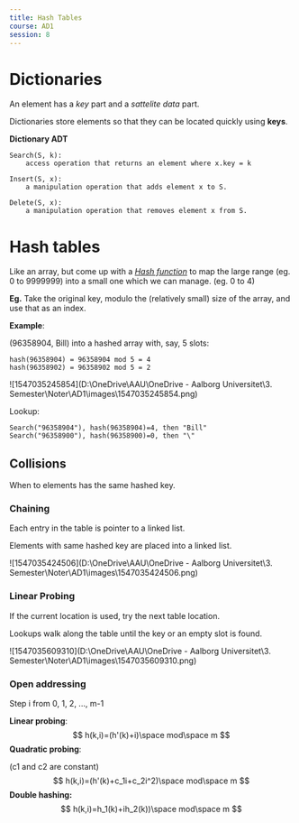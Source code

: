 ```yaml
---
title: Hash Tables
course: AD1
session: 8
---
```


# Dictionaries

An element has a *key* part and a *sattelite data* part.

Dictionaries store elements so that they can be located quickly using **keys**.

**Dictionary ADT**

```pseudocode
Search(S, k):
	access operation that returns an element where x.key = k

Insert(S, x):
	a manipulation operation that adds element x to S.

Delete(S, x):
	a manipulation operation that removes element x from S.	
```



# Hash tables

Like an array, but come up with a *<u>Hash function</u>* to map the large range (eg. 0 to 9999999) into a small one which we can manage. (eg. 0 to 4)

**Eg.** Take the original key, modulo the (relatively small) size of the array, and use that as an index.



**Example**:

(96358904, Bill) into a hashed array with, say, 5 slots:

```pseudocode
hash(96358904) = 96358904 mod 5 = 4
hash(96358902) = 96358902 mod 5 = 2
```

![1547035245854](D:\OneDrive\AAU\OneDrive - Aalborg Universitet\3. Semester\Noter\AD1\images\1547035245854.png)

Lookup:

```pseudocode
Search("96358904"), hash(96358904)=4, then "Bill"
Search("96358900"), hash(96358900)=0, then "\"
```



## Collisions

When to elements has the same hashed key.

### Chaining

Each entry in the table is pointer to a linked list.

Elements with same hashed key are placed into a linked list.

![1547035424506](D:\OneDrive\AAU\OneDrive - Aalborg Universitet\3. Semester\Noter\AD1\images\1547035424506.png)

### Linear Probing

If the current location is used, try the next table location.

Lookups walk along the table until the key or an empty slot is found.

![1547035609310](D:\OneDrive\AAU\OneDrive - Aalborg Universitet\3. Semester\Noter\AD1\images\1547035609310.png)



### Open addressing

Step i from 0, 1, 2, ..., m-1



**Linear probing**:
$$
h(k,i)=(h'(k)+i)\space mod\space m
$$
**Quadratic probing**:

(c1 and c2 are constant)
$$
h(k,i)=(h'(k)+c_1i+c_2i^2)\space mod\space m
$$
**Double hashing:**
$$
h(k,i)=h_1(k)+ih_2(k))\space mod\space m
$$

